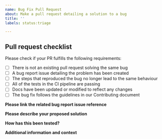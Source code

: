 ```yaml
---
name: Bug Fix Pull Request
about: Make a pull request detailing a solution to a bug
title: ''
labels: status:triage

---
```


## Pull request checklist

Please check if your PR fulfills the following requirements:
- [ ] There is not an existing pull request solving the same bug
- [ ] A bug report issue detailing the problem has been created
- [ ] The steps that reproduced the bug no longer lead to the same behaviour
- [ ] All of the tests in the CI pipeline are passing
- [ ] Docs have been updated or modified to reflect any changes
- [ ] The bug fix follows the guidelines in our Contributing document

**Please link the related bug report issue reference**
<!--- If fixing a bug, there should be an issue describing it with steps to reproduce. -->
<!--- Issue reference number --->

**Please describe your proposed solution**
<!--- List and briefly describe the proposed changes and the problem they solve. --->

**How has this been tested?**
<!--- Please describe how you tested your changes or the tests that verify the bug has been fixed. -->

**Additional information and context**
<!--- Add any other information or references that support your solution, including screenshots. --->
